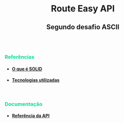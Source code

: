 <h1 align='center'>Route Easy API</h1>

<h2 align='center'>Segundo desafio ASCII</h2>

<br/>
<br/>

### <p style='color: #0d9; font-weight: bold;'>Referências</p>

- #### [O que é SOLID](docs/solid/index.md) 

- #### [Tecnologias utilizadas](docs/techs/index.md) 

<br/>

### <p style='color: #0d9; font-weight: bold;'>Documentação</p>

- #### [Referência da API](docs/api/index.md) 

